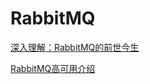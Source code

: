 # RabbitMQ

[深入理解：RabbitMQ的前世今生](http://www.yunweipai.com/38793.html)


[RabbitMQ高可用介绍](http://www.yunweipai.com/37010.html)
